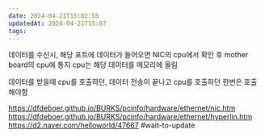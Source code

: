 ```yaml
---
date: 2024-04-21T15:02:55
updatedAt: 2024-04-21T15:07
tags: 
---
```

데이터를 수신시, 해당 포트에 데이터가 들어오면 NIC의 cpu에서 확인 후 mother board의 cpu에 통지
cpu는 해당 데이터를 메모리에 올림



데이터를 받을때 cpu를 호출하던, 데이터 전송이 끝나고 cpu를 호출하던 한번은 호출해야함



https://dfdeboer.github.io/BURKS/pcinfo/hardware/ethernet/nic.htm
https://dfdeboer.github.io/BURKS/pcinfo/hardware/ethernet/hyperlin.htm
https://d2.naver.com/helloworld/47667
#wait-to-update 